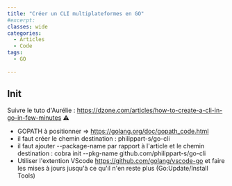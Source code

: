 ```yaml
---
title: "Créer un CLI multiplateformes en GO"
#excerpt: 
classes: wide
categories:
  - Articles
  - Code
tags:
  - GO
   
---
```

## Init
Suivre le tuto d'Aurélie : https://dzone.com/articles/how-to-create-a-cli-in-go-in-few-minutes
:warning:
 - GOPATH à positionner => https://golang.org/doc/gopath_code.html
 - il faut créer le chemin destination : philippart-s/go-cli
 - il faut ajouter --package-name par rapport à l'article et le chemin destination : cobra init --pkg-name github.com/philippart-s/go-cli
 - Utiliser l'extention VScode https://github.com/golang/vscode-go et faire les mises à jours jusqu'à ce qu'il n'en reste plus (Go:Update/Install Tools)


